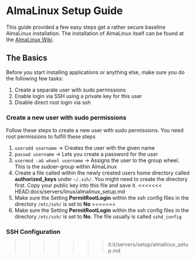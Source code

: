 # AlmaLinux Setup Guide
This guide provided a few easy steps get a rather secure baseline AlmaLinux installation. The installation of AlmaLinux itself can be found at the [AlmaLinux Wiki](https://wiki.almalinux.org/documentation/installation-guide.html).

## The Basics 
Before you start installing applications or anything else, make sure you do the following few tasks:

1. Create a separate user with sudo permissions
2. Enable login via SSH using a private key for this user
3. Disable direct root login via ssh

### Create a new user with sudo permissions
Follow these steps to create a new user with sudo permissions. You need root permissions to fulfill these steps

1. `useradd username` -> Creates the user with the given name
2. `passwd username` -> Lets you create a password for the user
3. `usermod -aG wheel username` -> Assigns the user to the group wheel. This is the sudoer-group within AlmaLinux
4. Create a file called within the newly created users home directory called **authorized_keys** under `~/.ssh/`. You might need to create the directory first. Copy your public key into this file and save it.
<<<<<<< HEAD:docs/servers/linux/almalinux_setup.md
5. Make sure the Setting **PermitRootLogin** within the ssh config files in the directory `/etc/ssh/` is set to **No**
=======
5. Make sure the Setting **PermitRootLogin** within the ssh config files in the directory `/etc/ssh/` is set to **No**. The file usually is called `sshd_config`

### SSH Configuration
>>>>>>> it:it/servers/setup/almalinux_setup.md

